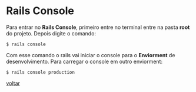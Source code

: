 # Rails Console

Para entrar no **Rails Console**, primeiro entre no terminal entre na pasta **root** do projeto. Depois digite o comando:

```$ rails console```

Com esse comando o rails vai iniciar o console para o **Enviorment** de desenvolvimento. Para carregar o console em outro enviorment:

```$ rails console production```

<a class="btn btn-mini" href="readme.md">voltar</a>
